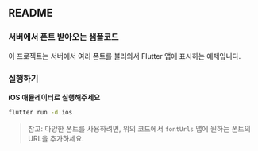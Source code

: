 ## README

### 서버에서 폰트 받아오는 샘플코드

이 프로젝트는 서버에서 여러 폰트를 불러와서 Flutter 앱에 표시하는 예제입니다.

### 실행하기

**iOS 애뮬레이터로 실행해주세요**

```bash
flutter run -d ios
```

> 참고: 다양한 폰트를 사용하려면, 위의 코드에서 `fontUrls` 맵에 원하는 폰트의 URL을 추가하세요. 

